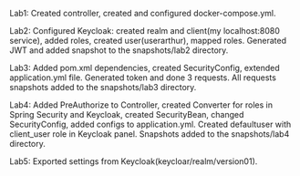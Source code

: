 Lab1: Created controller, created and configured docker-compose.yml. 

Lab2: Configured Keycloak: created realm and client(my localhost:8080 service), added roles, created user(userarthur), mapped roles.
Generated JWT and added snapshot to the snapshots/lab2 directory.   

Lab3: Added pom.xml dependencies, created SecurityConfig, extended application.yml file. Generated token and done 3 requests. All requests 
snapshots added to the snapshots/lab3 directory. 

Lab4: Added PreAuthorize to Controller, created Converter for roles in Spring Security and Keycloak, created SecurityBean, changed SecurityConfig, 
added configs to application.yml. Created defaultuser with client_user role in Keycloak panel. 
Snapshots added to the snapshots/lab4 directory. 

Lab5: Exported settings from Keycloak(keycloar/realm/version01).